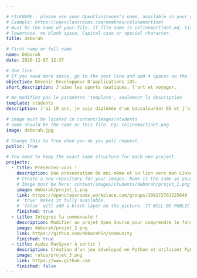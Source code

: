 ```yaml
---

# FILENAME : please use your OpenClassrooms's name, available in your url.
# Example: https://openclassrooms.com/membres/celinemartinet
# must be the name of your file. If file name is celinemartinet.md, title is celinemartinet.
# lowercase, no blank space, Capital case or special character.
title: deborah

# First name or full name
name: Déborah
date: 2020-12-07 12:37

# One line.
# If you need more space, go to the next line and add 4 spaces on the left, as in 'description'.
objective: Devenir Developpeur D'applications iOS.
short_description: J'aime les sports nautiques, l'art et voyager.

# Ne modifiez pas le paramètre 'template', seulement la description
template: students
description: J'ai 19 ans, je suis diplômée d'un baccalauréat ES et j'ai décidé de poursuivre mes études avec Openclassrooms.

# image must be located in content/images/students
# name should be the same as this file. Eg: celinemartinet.png
image: deborah.jpg

# Change this to True when you do you pull request.
public: True

# You need to keep the exact same structure for each new project.
projects:
  - title: Présentez-vous !
    description: Une présentation de moi-même et un lien vers mon LinkedIn.
    # Create a new repository for your images. Name it the same as your nickname and profile picture.
    # Image must be here: content/images/students/deborah/projet_1.png
    image: deborah/projet_1.png
    link: https://openclassrooms.workplace.com/groups/108172763225648
    # 'true' makes it fully available.
    # 'false' will add a black layer on the picture. IT WILL BE PUBLIC!
    finished: true
  - title: Intégrez la communauté !
    description: Modifier un projet Open Source pour comprendre le fonctionnement de Git, de Github et des pull requests. 
    image: deborah/projet_2.png
    link: https://github.com/deborahSn/community
    finished: true
  - title: Aidez MacGyver à sortir !
    description: Création d’un jeu développé en Python et utilisant PyGame.
    image: ratus/projet_3.png
    link: https://www.github.com
    finished: false
---
```

